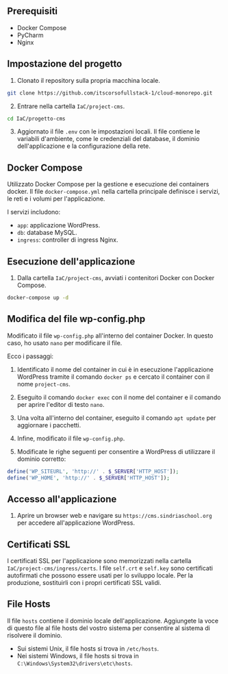 ## Prerequisiti

- Docker Compose
- PyCharm
- Nginx


## Impostazione del progetto

1. Clonato il repository sulla propria macchina locale.

```bash
git clone https://github.com/itscorsofullstack-1/cloud-monorepo.git
```

2. Entrare nella cartella `IaC/project-cms`.

```bash
cd IaC/progetto-cms
```

3. Aggiornato il file `.env` con le impostazioni locali. Il file contiene le variabili d'ambiente, come le credenziali del database, il dominio dell'applicazione e la configurazione della rete.


## Docker Compose

Utilizzato Docker Compose per la gestione e esecuzione dei containers docker. Il file `docker-compose.yml` nella cartella principale definisce i servizi, le reti e i volumi per l'applicazione.

I servizi includono:

- `app`: applicazione WordPress.
- `db`: database MySQL.
- `ingress`: controller di ingress Nginx.


## Esecuzione dell'applicazione

1. Dalla cartella `IaC/project-cms`, avviati i contenitori Docker con Docker Compose.

```bash
docker-compose up -d
```

## Modifica del file wp-config.php

Modificato il file `wp-config.php` all'interno del container Docker. In questo caso, ho usato `nano` per modificare il file.

Ecco i passaggi:

1. Identificato il nome del container in cui è in esecuzione l'applicazione WordPress tramite il comando `docker ps` e cercato il container con il nome `project-cms`.

2. Eseguito il comando `docker exec` con il nome del container e il comando per aprire l'editor di testo `nano`.

3. Una volta all'interno del container, eseguito il comando `apt update` per aggiornare i pacchetti.

4. Infine, modificato il file `wp-config.php`.

5. Modificate le righe seguenti per consentire a WordPress di utilizzare il dominio corretto:

```php
define('WP_SITEURL', 'http://' . $_SERVER['HTTP_HOST']);
define('WP_HOME', 'http://' . $_SERVER['HTTP_HOST']);
```

## Accesso all'applicazione

1. Aprire un browser web e navigare su `https://cms.sindriaschool.org` per accedere all'applicazione WordPress.


## Certificati SSL

I certificati SSL per l'applicazione sono memorizzati nella cartella `IaC/project-cms/ingress/certs`. I file `self.crt` e `self.key` sono certificati autofirmati che possono essere usati per lo sviluppo locale. Per la produzione, sostituirli con i propri certificati SSL validi.


## File Hosts

Il file `hosts` contiene il dominio locale dell'applicazione. Aggiungete la voce di questo file al file hosts del vostro sistema per consentire al sistema di risolvere il dominio.

- Sui sistemi Unix, il file hosts si trova in `/etc/hosts`.
- Nei sistemi Windows, il file hosts si trova in `C:\Windows\System32\drivers\etc\hosts`.